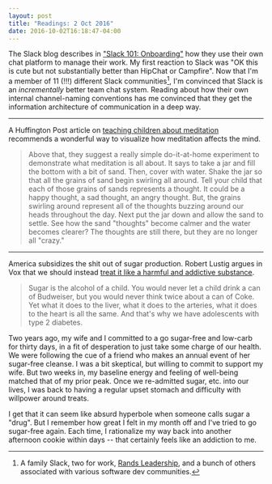 ```yaml
---
layout: post
title: "Readings: 2 Oct 2016"
date: 2016-10-02T16:18:47-04:00
---
```


The Slack blog describes in ["Slack 101: Onboarding"][1] how they use their own chat platform to manage their work. My first reaction to Slack was "OK this is cute but not substantially better than HipChat or Campfire". Now that I'm a member of 11 (!!!) different Slack communities[^1], I'm convinced that Slack is an _incrementally_ better team chat system. Reading about how their own internal channel-naming conventions has me convinced that they get the information architecture of communication in a deep way.

----

A Huffington Post article on [teaching children about meditation][3] recommends a wonderful way to visualize how meditation affects the mind.

> Above that, they suggest a really simple do-it-at-home experiment to demonstrate what meditation is all about. It says to take a jar and fill the bottom with a bit of sand. Then, cover with water. Shake the jar so that all the grains of sand begin swirling all around. Tell your child that each of those grains of sands represents a thought. It could be a happy thought, a sad thought, an angry thought. But, the grains swirling around represent all of the thoughts buzzing around our heads throughout the day. Next put the jar down and allow the sand to settle. See how the sand "thoughts" become calmer and the water becomes clearer? The thoughts are still there, but they are no longer all "crazy."

----

America subsidizes the shit out of sugar production. Robert Lustig argues in Vox that we should instead [treat it like a harmful and addictive substance][4].

> Sugar is the alcohol of a child. You would never let a child drink a can of Budweiser, but you would never think twice about a can of Coke. Yet what it does to the liver, what it does to the arteries, what it does to the heart is all the same. And that's why we have adolescents with type 2 diabetes.

Two years ago, my wife and I committed to a go sugar-free and low-carb for thirty days, in a fit of desperation to just take some charge of our health. We were following the cue of a friend who makes an annual event of her sugar-free cleanse. I was a bit skeptical, but willing to commit to support my wife. But two weeks in, my baseline energy and feeling of well-being matched that of my prior peak. Once we re-admitted sugar, etc. into our lives, I was back to having a regular upset stomach and difficulty with willpower around treats.

I get that it can seem like absurd hyperbole when someone calls sugar a "drug". But I remember how great I felt in my month off and I've tried to go sugar-free again. Each time, I rationalize my way back into another afternoon cookie within days -- that certainly feels like an addiction to me.

[^1]:
    A family Slack, two for work, [Rands Leadership][2], and a bunch of others associated with various software dev communities.

[1]: https://slackhq.com/slack-101-onboarding-247454704155#.q25qe4avn
[2]: http://randsinrepose.com/welcome-to-rands-leadership-slack/
[3]: http://www.huffingtonpost.com/dawn-gluskin/teaching-children-meditat_b_3891216.html
[4]: http://www.vox.com/2014/6/2/5771008/the-case-for-treating-sugar-like-a-drug
